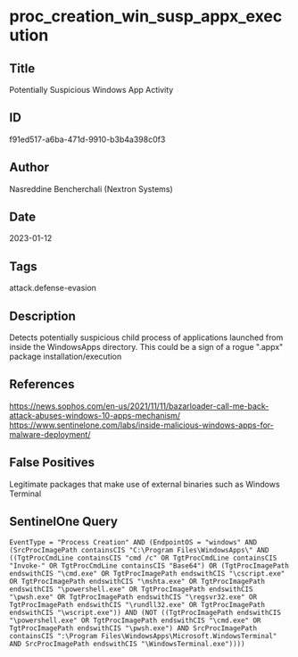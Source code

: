 # proc_creation_win_susp_appx_execution

## Title
Potentially Suspicious Windows App Activity

## ID
f91ed517-a6ba-471d-9910-b3b4a398c0f3

## Author
Nasreddine Bencherchali (Nextron Systems)

## Date
2023-01-12

## Tags
attack.defense-evasion

## Description
Detects potentially suspicious child process of applications launched from inside the WindowsApps directory. This could be a sign of a rogue ".appx" package installation/execution

## References
https://news.sophos.com/en-us/2021/11/11/bazarloader-call-me-back-attack-abuses-windows-10-apps-mechanism/
https://www.sentinelone.com/labs/inside-malicious-windows-apps-for-malware-deployment/

## False Positives
Legitimate packages that make use of external binaries such as Windows Terminal

## SentinelOne Query
```
EventType = "Process Creation" AND (EndpointOS = "windows" AND (SrcProcImagePath containsCIS "C:\Program Files\WindowsApps\" AND ((TgtProcCmdLine containsCIS "cmd /c" OR TgtProcCmdLine containsCIS "Invoke-" OR TgtProcCmdLine containsCIS "Base64") OR (TgtProcImagePath endswithCIS "\cmd.exe" OR TgtProcImagePath endswithCIS "\cscript.exe" OR TgtProcImagePath endswithCIS "\mshta.exe" OR TgtProcImagePath endswithCIS "\powershell.exe" OR TgtProcImagePath endswithCIS "\pwsh.exe" OR TgtProcImagePath endswithCIS "\regsvr32.exe" OR TgtProcImagePath endswithCIS "\rundll32.exe" OR TgtProcImagePath endswithCIS "\wscript.exe")) AND (NOT ((TgtProcImagePath endswithCIS "\powershell.exe" OR TgtProcImagePath endswithCIS "\cmd.exe" OR TgtProcImagePath endswithCIS "\pwsh.exe") AND SrcProcImagePath containsCIS ":\Program Files\WindowsApps\Microsoft.WindowsTerminal" AND SrcProcImagePath endswithCIS "\WindowsTerminal.exe"))))

```